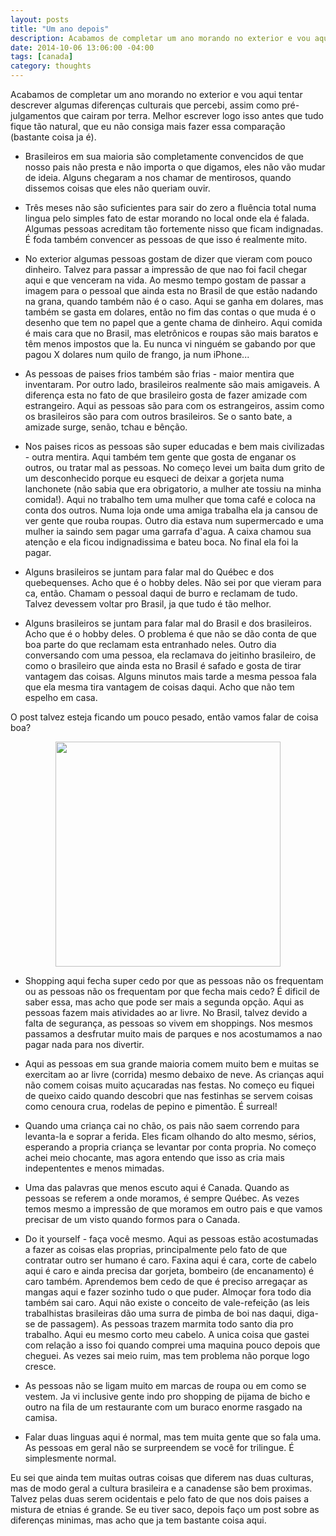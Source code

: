 ```yaml
---
layout: posts
title: "Um ano depois"
description: Acabamos de completar um ano morando no exterior e vou aqui tentar descrever algumas diferenças culturais que percebi...
date: 2014-10-06 13:06:00 -04:00
tags: [canada]
category: thoughts
---
```

Acabamos de completar um ano morando no exterior e vou aqui tentar descrever algumas diferenças culturais que percebi, assim como pré-julgamentos que cairam por terra. Melhor escrever logo isso antes que tudo fique tão natural, que eu não consiga mais fazer essa comparação (bastante coisa ja é).

- Brasileiros em sua maioria são completamente convencidos de que nosso pais não presta e não importa o que digamos, eles não vão mudar de ideia. Alguns chegaram a nos chamar de mentirosos, quando dissemos coisas que eles não queriam ouvir.

- Três meses não são suficientes para sair do zero a fluência total numa lingua pelo simples fato de estar morando no local onde ela é falada. Algumas pessoas acreditam tão fortemente nisso que ficam indignadas. É foda também convencer as pessoas de que isso é realmente mito.

- No exterior algumas pessoas gostam de dizer que vieram com pouco dinheiro. Talvez para passar a impressão de que nao foi facil chegar aqui e que venceram na vida. Ao mesmo tempo gostam de passar a imagem para o pessoal que ainda esta no Brasil de que estão nadando na grana, quando também não é o caso. Aqui se ganha em dolares, mas também se gasta em dolares, então no fim das contas o que muda é o desenho que tem no papel que a gente chama de dinheiro.
Aqui comida é mais cara que no Brasil, mas eletrônicos e roupas são mais baratos e têm menos impostos que la. Eu nunca vi ninguém se gabando por que pagou X dolares num quilo de frango, ja num iPhone... 

- As pessoas de paises frios também são frias - maior mentira que inventaram. Por outro lado, brasileiros realmente são mais amigaveis. A diferença esta no fato de que brasileiro gosta de fazer amizade com estrangeiro. Aqui as pessoas são para com os estrangeiros, assim como os brasileiros são para com outros brasileiros. Se o santo bate, a amizade surge, senão, tchau e bênção.

- Nos paises ricos as pessoas são super educadas e bem mais civilizadas - outra mentira. Aqui também tem gente que gosta de enganar os outros, ou tratar mal as pessoas. No começo levei um baita dum grito de um desconhecido porque eu esqueci de deixar a gorjeta numa lanchonete (não sabia que era obrigatorio, a mulher ate tossiu na minha comida!). Aqui no trabalho tem uma mulher que toma café e coloca na conta dos outros. Numa loja onde uma amiga trabalha ela ja cansou de ver gente que rouba roupas. Outro dia estava num supermercado e uma mulher ia saindo sem pagar uma garrafa d'agua. A caixa chamou sua atenção e ela ficou indignadissima e bateu boca. No final ela foi la pagar. 

- Alguns brasileiros se juntam para falar mal do Québec e dos quebequenses. Acho que é o hobby deles. Não sei por que vieram para ca, então. Chamam o pessoal daqui de burro e reclamam de tudo. Talvez devessem voltar pro Brasil, ja que tudo é tão melhor.

- Alguns brasileiros se juntam para falar mal do Brasil e dos brasileiros. Acho que é o hobby deles. O problema é que não se dão conta de que boa parte do que reclamam esta entranhado neles. Outro dia conversando com uma pessoa, ela reclamava do jeitinho brasileiro, de como o brasileiro que ainda esta no Brasil é safado e gosta de tirar vantagem das coisas. Alguns minutos mais tarde a mesma pessoa fala que ela mesma tira vantagem de coisas daqui. Acho que não tem espelho em casa.

O post talvez esteja ficando um pouco pesado, então vamos falar de coisa boa?


<div align="center"><img src="http://geradormemes.com/media/created/quor3w.jpg" class="img-responsive" width="360"></div>


- Shopping aqui fecha super cedo por que as pessoas não os frequentam ou as pessoas não os frequentam por que fecha mais cedo? É dificil de saber essa, mas acho que pode ser mais a segunda opção. Aqui as pessoas fazem mais atividades ao ar livre. No Brasil, talvez devido a falta de segurança, as pessoas so vivem em shoppings. Nos mesmos passamos a desfrutar muito mais de parques e nos acostumamos a nao pagar nada para nos divertir.

- Aqui as pessoas em sua grande maioria comem muito bem e muitas se exercitam ao ar livre (corrida) mesmo debaixo de neve. As crianças aqui não comem coisas muito açucaradas nas festas. No começo eu fiquei de queixo caido quando descobri que nas festinhas se servem coisas como cenoura crua, rodelas de pepino e pimentão. É surreal!

- Quando uma criança cai no chão, os pais não saem correndo para levanta-la e soprar a ferida. Eles ficam olhando do alto mesmo, sérios, esperando a propria criança se levantar por conta propria. No começo achei meio chocante, mas agora entendo que isso as cria mais indepententes e menos mimadas.

- Uma das palavras que menos escuto aqui é Canada. Quando as pessoas se referem a onde moramos, é sempre Québec. As vezes temos mesmo a impressão de que moramos em outro pais e que vamos precisar de um visto quando formos para o Canada.

- Do it yourself - faça você mesmo. Aqui as pessoas estão acostumadas a fazer as coisas elas proprias, principalmente pelo fato de que contratar outro ser humano é caro. Faxina aqui é cara, corte de cabelo aqui é caro e ainda precisa dar gorjeta, bombeiro (de encanamento) é caro também. Aprendemos bem cedo de que é preciso arregaçar as mangas aqui e fazer sozinho tudo o que puder.
Almoçar fora todo dia também sai caro. Aqui não existe o conceito de vale-refeição (as leis trabalhistas brasileiras dão uma surra de pimba de boi nas daqui, diga-se de passagem). As pessoas trazem marmita todo santo dia pro trabalho.
Aqui eu mesmo corto meu cabelo. A unica coisa que gastei com relação a isso foi quando comprei uma maquina pouco depois que cheguei. As vezes sai meio ruim, mas tem problema não porque logo cresce.

- As pessoas não se ligam muito em marcas de roupa ou em como se vestem. Ja vi inclusive gente indo pro shopping de pijama de bicho e outro na fila de um restaurante com um buraco enorme rasgado na camisa.

- Falar duas linguas aqui é normal, mas tem muita gente que so fala uma. As pessoas em geral não se surpreendem se você for trilingue. É simplesmente normal.

Eu sei que ainda tem muitas outras coisas que diferem nas duas culturas, mas de modo geral a cultura brasileira e a canadense são bem proximas. Talvez pelas duas serem ocidentais e pelo fato de que nos dois paises a mistura de etnias é grande.
Se eu tiver saco, depois faço um post sobre as diferenças minimas, mas acho que ja tem bastante coisa aqui. 
